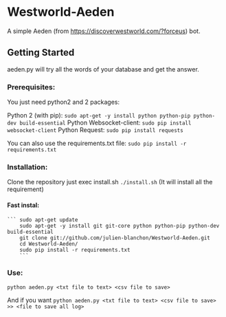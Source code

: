 # Westworld-Aeden
A simple Aeden (from https://discoverwestworld.com/?forceus) bot.

## Getting Started

aeden.py will try all the words of your database and get the answer.

### Prerequisites:

You just need python2 and 2 packages:

Python 2 (with pip): ```sudo apt-get -y install python python-pip python-dev build-essential```
Python Websocket-client: ```sudo pip install websocket-client```
Python Request: ```sudo pip install requests```

You can also use the requirements.txt file: ```sudo pip install -r requirements.txt```

### Installation:

Clone the repository just exec install.sh ```./install.sh``` (It will install all the requirement)

#### Fast instal:
	``` sudo apt-get update
		sudo apt-get -y install git git-core python python-pip python-dev build-essential
		git clone git://github.com/julien-blanchon/Westworld-Aeden.git
		cd Westworld-Aeden/
		sudo pip install -r requirements.txt
		```

### Use:

```python aeden.py <txt file to text> <csv file to save>```

And if you want ```python aeden.py <txt file to text> <csv file to save> >> <file to save all log>```